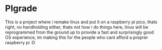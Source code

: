 # PIgrade
This is a project where i remake linux and put it on a raspberry pi pico, thats right, no handholding either, thats not how i do things here, linux will be reprogrammed from the ground up to provide a fast and surprisingly good OS experience, im making this for the people who cant afford a proprer raspberry pi :D
